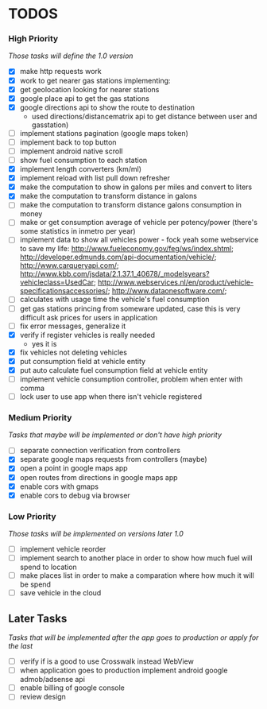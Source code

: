 # TODOS

### High Priority
*Those tasks will define the 1.0 version*

- [x] make http requests work
- [x] work to get nearer gas stations implementing:
 - [x] get geolocation looking for nearer stations
 - [x] google place api to get the gas stations
 - [x] google directions api to show the route to destination
   - used directions/distancematrix api to get distance between user and gasstation)
- [ ] implement stations pagination (google maps token)
- [ ] implement back to top button
- [ ] implement android native scroll
- [ ] show fuel consumption to each station
- [x] implement length converters (km/ml)
- [x] implement reload with list pull down refresher
- [x] make the computation to show in galons per miles and convert to liters
- [x] make the computation to transform distance in galons
- [ ] make the computation to transform distance galons consumption in money
- [ ] make or get consumption average of vehicle per potency/power (there's some statistics in inmetro per year)
- [ ] implement data to show all vehicles power - fock yeah some webservice to save my life: http://www.fueleconomy.gov/feg/ws/index.shtml; http://developer.edmunds.com/api-documentation/vehicle/;
http://www.carqueryapi.com/;
http://www.kbb.com/jsdata/2.1.37.1_40678/_modelsyears?vehicleclass=UsedCar;
http://www.webservices.nl/en/product/vehicle-specificationsaccessories/;
http://www.dataonesoftware.com/;
- [ ] calculates with usage time the vehicle's fuel consumption
- [ ] get gas stations princing from someware updated, case this is very difficult ask prices for users in application
- [ ] fix error messages, generalize it
- [x] verify if register vehicles is really needed
    - yes it is
- [x] fix vehicles not deleting vehicles
- [x] put consumption field at vehicle entity
- [x] put auto calculate fuel consumption field at vehicle entity
- [ ] implement vehicle consumption controller, problem when enter with comma
- [ ] lock user to use app when there isn't vehicle registered

### Medium Priority
*Tasks that maybe will be implemented or don't have high priority*

- [ ] separate connection verification from controllers
- [x] separate google maps requests from controllers (maybe)
- [x] open a point in google maps app
- [x] open routes from directions in google maps app
- [x] enable cors with gmaps
- [x] enable cors to debug via browser

### Low Priority
*Those tasks will be implemented on versions later 1.0*

- [ ] implement vehicle reorder
- [ ] implement search to another place in order to show how much fuel will spend to location
- [ ] make places list in order to make a comparation where how much it will be spend
- [ ] save vehicle in the cloud

## Later Tasks
*Tasks that will be implemented after the app goes to production or apply for the last*

- [ ] verify if is a good to use Crosswalk instead WebView
- [ ] when application goes to production implement android google admob/adsense api
- [ ] enable billing of google console
- [ ] review design
